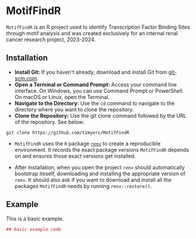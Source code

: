 
# MotifFindR

<!-- badges: start -->
<!-- badges: end -->

`MotifFindR` is an R project used to identify Transcription Factor Binding Sites through motif analysis and was created exclusively for an internal renal cancer research project, 2023-2024.

## Installation

- **Install Git:** If you haven't already, download and install Git from [git-scm.com](https://git-scm.com/).
- **Open a Terminal or Command Prompt:** Access your command line interface. On Windows, you can use Command Prompt or PowerShell. On macOS or Linux, open the Terminal.
- **Navigate to the Directory:** Use the `cd` command to navigate to the directory where you want to clone the repository.
- **Clone the Repository:** Use the git clone command followed by the URL of the repository.  See below:

``` 
git clone https://github.com/timyers/MotifFindR
```
- `MotifFindR` uses the `R` package [`renv`](https://rstudio.github.io/renv/index.html) to create a reproducible environment.  It records the exact package versions `MotifFindR` depends on and ensures those exact versions get installed.

- After installation, when you open the project `renv` should automatically bootstrap iteself, downloading and installing the appropriate version of `renv`.  It should also ask if you want to download and install all the packages `MotifFindR` needs by running `renv::restore()`.

## Example

This is a basic example.

``` r
## basic example code
```

